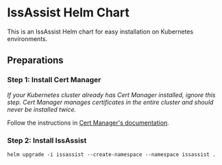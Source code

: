 IssAssist Helm Chart
=====================
This is an IssAssist Helm chart for easy installation on Kubernetes 
environments.

Preparations
--------------

### Step 1: Install Cert Manager

_If your Kubernetes cluster already has Cert Manager installed, 
ignore this step. 
Cert Manager manages certificates in the entire cluster and should never be 
installed twice._

Follow the instructions in [Cert Manager's documentation](https://cert-manager.io/docs/installation/helm/).


### Step 2: Install IssAssist

```shell
helm upgrade -i issassist --create-namespace --namespace issassist .
```
